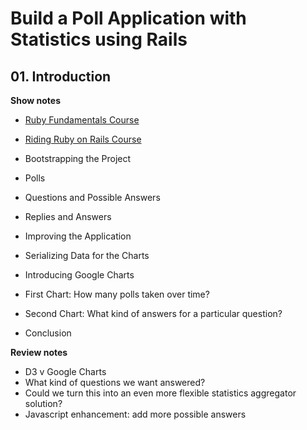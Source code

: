 # Build a Poll Application with Statistics using Rails

## 01. Introduction

**Show notes**

* [Ruby Fundamentals Course](https://courses.tutsplus.com/courses/the-fundamentals-of-ruby)
* [Riding Ruby on Rails Course](https://courses.tutsplus.com/courses/riding-ruby-on-rails)

* Bootstrapping the Project
* Polls
* Questions and Possible Answers
* Replies and Answers
* Improving the Application
* Serializing Data for the Charts
* Introducing Google Charts
* First Chart: How many polls taken over time?
* Second Chart: What kind of answers for a particular question?
* Conclusion

**Review notes**

* D3 v Google Charts
* What kind of questions we want answered?
* Could we turn this into an even more flexible statistics aggregator solution?
* Javascript enhancement: add more possible answers
